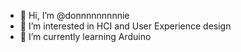 - 👋 Hi, I’m @donnnnnnnnnie
- 👀 I’m interested in HCI and User Experience design
- 🌱 I’m currently learning Arduino

<!---
donnnnnnnnnie/donnnnnnnnnie is a ✨ special ✨ repository because its `README.md` (this file) appears on your GitHub profile.
You can click the Preview link to take a look at your changes.
--->
